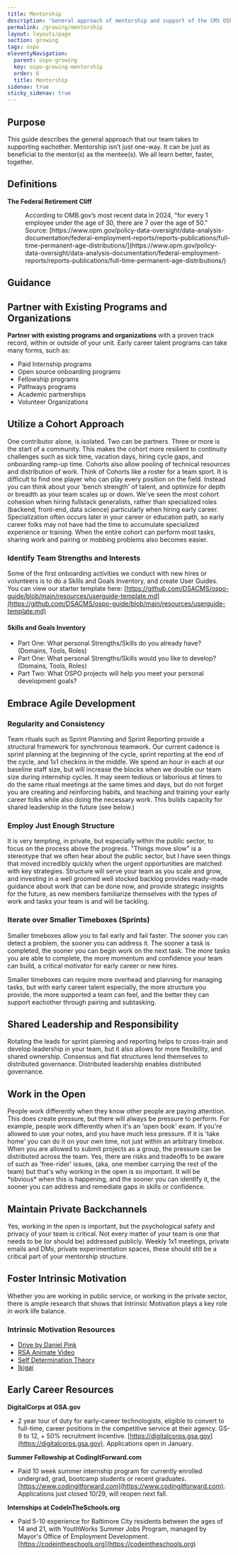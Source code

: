 ```yaml
---
title: Mentorship
description: 'General approach of mentorship and support of the CMS OSPO'
permalink: /growing/mentorship
layout: layouts/page
section: growing
tags: ospo
eleventyNavigation:
  parent: ospo-growing
  key: ospo-growing-mentorship
  order: 6
  title: Mentorship
sidenav: true
sticky_sidenav: true
---
```


## Purpose

This guide describes the general approach that our team takes to supporting eachother. Mentorship isn’t just one-way. It can be just as beneficial to the mentor(s) as the mentee(s). We all learn better, faster, together.

## Definitions

**<dt>The Federal Retirement Cliff</dt>**

<dd>According to OMB.gov’s most recent data in 2024, "for every 1 employee under the age of 30, there are 7 over the age of 50." Source: [https://www.opm.gov/policy-data-oversight/data-analysis-documentation/federal-employment-reports/reports-publications/full-time-permanent-age-distributions/](https://www.opm.gov/policy-data-oversight/data-analysis-documentation/federal-employment-reports/reports-publications/full-time-permanent-age-distributions/)</dd>

## Guidance

## Partner with Existing Programs and Organizations

**Partner with existing programs and organizations** with a proven track record, within or outside of your unit. Early career talent programs can take many forms, such as:

- Paid Internship programs
- Open source onboarding programs
- Fellowship programs
- Pathways programs
- Academic partnerships
- Volunteer Organizations

## Utilize a Cohort Approach

One contributor alone, is isolated. Two can be partners. Three or more is the start of a community. This makes the cohort more resilient to continuity challenges such as sick time, vacation days, hiring cycle gaps, and onboarding ramp-up time. Cohorts also allow pooling of technical resources and distribution of work. Think of Cohorts like a roster for a team sport. It is difficult to find one player who can play every position on the field. Instead you can think about your 'bench strength' of talent, and optimize for depth or breadth as your team scales up or down. We've seen the most cohort cohesion when hiring fullstack generalists, rather than specialized roles (backend, front-end, data science) particularly when hiring early career. Specialization often occurs later in your career or education path, so early career folks may not have had the time to accumulate specialized experience or training. When the entire cohort can perform most tasks, sharing work and pairing or mobbing problems also becomes easier.

### Identify Team Strengths and Interests

Some of the first onboarding activities we conduct with new hires or volunteers is to do a Skills and Goals Inventory, and create User Guides. You can view our starter template here: [https://github.com/DSACMS/ospo-guide/blob/main/resources/userguide-template.md](https://github.com/DSACMS/ospo-guide/blob/main/resources/userguide-template.md)

#### Skills and Goals Inventory

- Part One: What personal Strengths/Skills do you already have? (Domains, Tools, Roles)
- Part One: What personal Strengths/Skills would you like to develop? (Domains, Tools, Roles)
- Part Two: What OSPO projects will help you meet your personal development goals?

## Embrace Agile Development

### Regularity and Consistency

Team rituals such as Sprint Planning and Sprint Reporting provide a structural framework for synchronous teamwork. Our current cadence is sprint planning at the beginning of the cycle, sprint reporting at the end of the cycle, and 1x1 checkins in the middle. We spend an hour in each at our baseline staff size, but will increase the blocks when we double our team size during internship cycles. It may seem tedious or laborious at times to do the same ritual meetings at the same times and days, but do not forget you are creating and reinforcing habits, and teaching and training your early career folks while also doing the necessary work. This builds capacity for shared leadership in the future (see below.)

### Employ Just Enough Structure

It is very tempting, in private, but especially within the public sector, to focus on the process above the progress. "Things move slow" is a stereotype that we often hear about the public sector, but I have seen things that moved incredibly quickly when the urgent opportunities are matched with key strategies. Structure will serve your team as you scale and grow, and investing in a well groomed well stocked backlog provides ready-made guidance about work that can be done now, and provide strategic insights for the future, as new members familiarize themselves with the types of work and tasks your team is and will be tackling.

### Iterate over Smaller Timeboxes (Sprints)

Smaller timeboxes allow you to fail early and fail faster. The sooner you can detect a problem, the sooner you can address it. The sooner a task is completed, the sooner you can begin work on the next task. The more tasks you are able to complete, the more momentum and confidence your team can build, a critical motivator for early career or new hires.

Smaller timeboxes can require more overhead and planning for managing tasks, but with early career talent especially, the more structure you provide, the more supported a team can feel, and the better they can support eachother through pairing and subtasking.

## Shared Leadership and Responsibility

Rotating the leads for sprint planning and reporting helps to cross-train and develop leadership in your team, but it also allows for more flexibility, and shared ownership. Consensus and flat structures lend themselves to distributed governance. Distributed leadership enables distributed governance.

## Work in the Open

People work differently when they know other people are paying attention. This does create pressure, but there will always be pressure to perform. For example, people work differently when it's an 'open book' exam. If you're allowed to use your notes, and you have much less pressure. If it is 'take home' you can do it on your own time, not just within an arbitrary timebox. When you are allowed to submit projects as a group, the pressure can be distributed across the team. Yes, there are risks and tradeoffs to be aware of such as 'free-rider' issues, (aka, one member carrying the rest of the team) but that's why working in the open is so important. It will be \*obvious\* when this is happening, and the sooner you can identify it, the sooner you can address and remediate gaps in skills or confidence.

## Maintain Private Backchannels

Yes, working in the open is important, but the psychological safety and privacy of your team is critical. Not every matter of your team is one that needs to be (or should be) addressed publicly. Weekly 1x1 meetings, private emails and DMs, private experimentation spaces, these should still be a critical part of your mentorship structure.

## Foster Intrinsic Motivation

Whether you are working in public service, or working in the private sector, there is ample research that shows that Intrinsic Motivation plays a key role in work life balance.

### Intrinsic Motivation Resources

- [Drive by Daniel Pink](https://en.wikipedia.org/wiki/Drive:_The_Surprising_Truth_About_What_Motivates_Us)
- [RSA Animate Video](https://www.youtube.com/watch?v=u6XAPnuFjJc)
- [Self Determination Theory](https://en.wikipedia.org/wiki/Self-determination_theory)
- [Ikigai](https://en.wikipedia.org/wiki/Ikigai)

## Early Career Resources

**DigitalCorps at GSA.gov**

- 2 year tour of duty for early-career technologists, eligible to convert to full-time, career positions in the competitive service at their agency. GS-9 to 12, \+ 50% recruitment Incentive. [https://digitalcorps.gsa.gov](https://digitalcorps.gsa.gov). Applications open in January.

**Summer Fellowship at CodingItForward.com**

- Paid 10 week summer internship program for currently enrolled undergrad, grad, bootcamp students or recent graduates. [https://www.codingitforward.com](https://www.codingitforward.com). Applications just closed 10/29, will reopen next fall.

**Internships at CodeInTheSchools.org**

- Paid 5-10 experience for Baltimore City residents between the ages of 14 and 21, with YouthWorks Summer Jobs Program, managed by Mayor's Office of Employment Development. [https://codeintheschools.org](https://codeintheschools.org)
